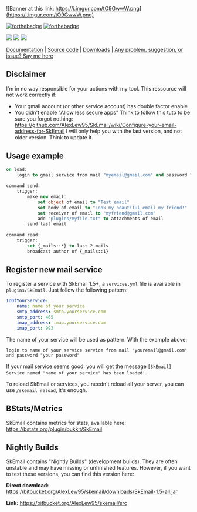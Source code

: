 ![Banner at this link: https://i.imgur.com/tO9GwwW.png](https://i.imgur.com/tO9GwwW.png)

[![forthebadge](https://forthebadge.com/images/badges/made-with-java.svg)](https://forthebadge.com)
[![forthebadge](https://forthebadge.com/images/badges/uses-git.svg)](https://forthebadge.com)

[![](https://img.shields.io/github/issues/AlexLew95/SkEmail.svg?style=for-the-badge)](https://github.com/AlexLew95/SkEmail/issues) ![](https://img.shields.io/github/forks/AlexLew95/SkEmail.svg?style=for-the-badge) ![](https://img.shields.io/github/stars/AlexLew95/SkEmail.svg?style=for-the-badge)

[Documentation](https://skripthub.net/docs/?addon=SkEmail) | [Source code](https://github.com/AlexLew95/SkEmail) | [Downloads](https://github.com/AlexLew95/SkEmail/releases) | [Any problem, suggestion, or issue? Say me here](https://github.com/AlexLew95/SkEmail/issues/new?template=bug_report.md)

## Disclaimer

I'm in no way responsible for your actions with my tool.
This ressource will not work correctly if:
- Your gmail account (or other service account) has double factor enable
- You didn't enable "Allow less secure apps"
Think to follow this tuto to be sure you forgot nothing: https://github.com/AlexLew95/SkEmail/wiki/Configure-your-email-address-for-SkEmail
I will only help you with the last version, and not older version. Think to update it.

## Usage example

```vb
on load:
    login to gmail service from mail "myemail@gmail.com" and password "my password"
 
command send:
    trigger:
        make new email:
            set object of email to "Test email"
            set body of email to "Look my beautiful email my friend!"
            set receiver of email to "myfriend@gmail.com"
            add "plugins/myfile.txt" to attachments of email
        send last email
     
command read:
    trigger:
        set {_mails::*} to last 2 mails
        broadcast author of {_mails::1}
```

## Register new mail service

To register a service with SkEmail 1.5+, a ``services.yml`` file is available in ``plugins/SkEmail``. Just follow the following pattern:

```yaml
IdOfYourService:
    name: name of your service
    smtp_address: smtp.yourservice.com
    smtp_port: 465
    imap_address: imap.yourservice.com
    imap_port: 993
```

The name of your service will be used as pattern. With the example above:
```
login to name of your service service from mail "youremail@gmail.com" and password "your password"
```

If your mail service seems good, you will get the message ``[SkEmail] Service named "name of your service" has been loaded!``.

To reload SkEmail or services, you needn't reload all your server, you can use ``/skemail reload``, it's enough.

## BStats/Metrics

SkEmail contains metrics for stats, available here:
https://bstats.org/plugin/bukkit/SkEmail

## Nightly Builds

SkEmail contains "Nightly Builds" (development builds). They are often unstable and may have missing or unfinished features. However, if you want to test these versions, you can find this version here:

**Direct download:** https://bitbucket.org/AlexLew95/skemail/downloads/SkEmail-1.5-all.jar

**Link:** https://bitbucket.org/AlexLew95/skemail/src
